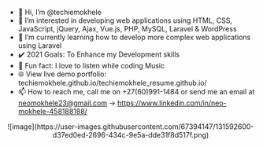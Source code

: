 - 👋 Hi, I’m @techiemokhele
- 👀 I’m interested in developing web applications using HTML, CSS, JavaScript, jQuery, Ajax, Vue.js, PHP, MySQL, Laravel & WordPress
- 🌱 I’m currently learning how to develop more complex web applications using Laravel
- ✔️ 2021 Goals: To Enhance my Development skills
- 📣 Fun fact: I love to listen while coding Music
- 🌐 View live demo portfolio: techiemokhele.github.io/techiemokhele_resume.github.io/ 
- 📫 How to reach me, call me on +27(60)991-1484 or send me an email at neomokhele23@gmail.com -> https://www.linkedin.com/in/neo-mokhele-458188188/

<!---
techiemokhele/techiemokhele is a ✨ special ✨ repository because its `README.md` (this file) appears on your GitHub profile.
You can click the Preview link to take a look at your changes.
--->
<div style="text-align:center">
  ![image](https://user-images.githubusercontent.com/67394147/131592600-d37ed0ed-2696-434c-9e5a-dde31f8d517f.png)
</div>
